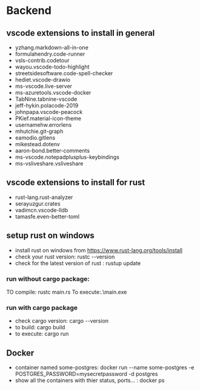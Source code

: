 # Backend

## vscode extensions to install in general

- yzhang.markdown-all-in-one
- formulahendry.code-runner
- vsls-contrib.codetour
- wayou.vscode-todo-highlight
- streetsidesoftware.code-spell-checker
- hediet.vscode-drawio
- ms-vscode.live-server
- ms-azuretools.vscode-docker
- TabNine.tabnine-vscode
- jeff-hykin.polacode-2019
- johnpapa.vscode-peacock
- PKief.material-icon-theme
- usernamehw.errorlens
- mhutchie.git-graph
- eamodio.gitlens
- mikestead.dotenv
- aaron-bond.better-comments
- ms-vscode.notepadplusplus-keybindings
- ms-vsliveshare.vsliveshare

## vscode extensions to install for rust

- rust-lang.rust-analyzer
- serayuzgur.crates
- vadimcn.vscode-lldb
- tamasfe.even-better-toml


## setup rust on windows
- install rust on windows from https://www.rust-lang.org/tools/install
- check your rust version: rustc --version
- check for the latest version of rust : rustup update
### run without cargo package: 
   TO compile: rustc main.rs
   To execute:.\main.exe


### run with cargo package
- check cargo version: cargo --version
- to build: cargo build
- to execute: cargo run

## Docker
	
- container named some-postgres: docker run --name some-postgres -e POSTGRES_PASSWORD=mysecretpassword -d postgres
- show all the containers with thier status, ports... : docker ps

